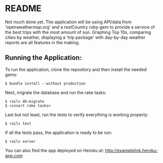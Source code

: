 # README

Not much done yet. The application will be using API/data from 'openweathermap.org' and a restCountry ruby-gem to provide a service of the best trips with the most amount of sun.
Graphing Top 10s, comparing cities by weather, displaying a 'trip package' with day-by-day weather reports are all features in the making.

## Running the Application:

To run the application, clone the repository and then install the needed gems:

```
$ bundle install --without production
```

Next, migrate the database and run the rake tasks:

```
$ rails db:migrate
$ <insert rake tasks>
```

Last but not least, run the tests to verify everything is working properly:

```
$ rails test
```

If all the tests pass, the application is ready to be run:

```
$ rails server
```

You can also find the app deployed on Heroku at:  http://examplelink.heroku-app.com

